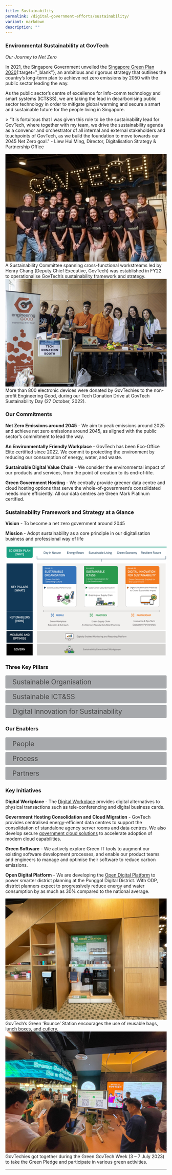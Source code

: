 ```yaml
---
title: Sustainability
permalink: /digital-government-efforts/sustainability/
variant: markdown
description: ""
---
```

### Environmental Sustainability at GovTech

*Our Journey to Net Zero*

In 2021, the Singapore Government unveiled the [Singapore Green Plan 2030](https://www.greenplan.gov.sg/){:target="_blank"}, an ambitious and rigorous strategy that outlines the country’s long-term plan to achieve net zero emissions by 2050 with the public sector leading the way. 

As the public sector’s centre of excellence for info-comm technology and smart systems (ICT&amp;SS), we are taking the lead in decarbonising public sector technology in order to mitigate global warming and secure a smart and sustainable future for the people living in Singapore.

&gt; “It is fortuitous that I was given this role to be the sustainability lead for GovTech, where together with my team, we drive the sustainability agenda as a convenor and orchestrator of all internal and external stakeholders and touchpoints of GovTech, as we build the foundation to move towards our 2045 Net Zero goal." - Liew Hui Ming, Director, Digitalisation Strategy &amp; Partnership Office

<div class="row">
	<div class="col is-6">
		<figure style="margin:0;">
			<img alt="GovTech Sustainability Committee" src="/images/Digital%20Gov%20Efforts/GovTech_Sustainability_Committee1.jpg">	
			<figcaption>A Sustainability Committee spanning cross-functional workstreams led by Henry Chang (Deputy Chief Executive, GovTech) was established in FY22 to operationalise GovTech’s sustainability framework and strategy.</figcaption>
		</figure>
	</div>
	<div class="col is-6">
		<figure style="margin:0;">
			<img alt="GovTech Sustainability Day 2022" src="/images/Digital%20Gov%20Efforts/GovTech_Sustainability_Day_2022.png">
			<figcaption>More than 800 electronic devices were donated by GovTechies to the non-profit Engineering Good, during our Tech Donation Drive at  GovTech Sustainability Day (27 October, 2022).</figcaption>
		</figure>
	</div>
</div>


### Our Commitments

**Net Zero Emissions around 2045** - We aim to peak emissions around 2025 and achieve net zero emissions around 2045, as aligned with the public sector’s commitment to lead the way.

**An Environmentally Friendly Workplace** - GovTech has been Eco-Office Elite certified since 2022. We commit to protecting the environment by reducing our consumption of energy, water, and waste.  

**Sustainable Digital Value Chain** - We consider the environmental impact of our products and services, from the point of creation to its end-of-life. 

**Green Government Hosting** - We centrally provide greener data centre and cloud hosting options that serve the whole-of-government’s  consolidated needs more efficiently. All our data centres are Green Mark Platinum certified.


### Sustainability Framework and Strategy at a Glance

**Vision** - To become a net zero government around 2045

**Mission** - Adopt sustainability as a core principle in our digitalisation business and professional way of life

![GovTech Sustainability Framework](/images/Digital%20Gov%20Efforts/GovTech_Sustainability_Framework1.jpg)

<style>

input {
	display: none;
}
label {
	display: block;
	padding: 8px 22px;
	margin: 0 0 5px 0;
	cursor: pointor;
	background: #a7a9ac;
	border-radius: 3px;
	color: #484848;
	transition: ease .5s;
	font-size: 1.5em;
}

label:hover {
	background: #B41E8E;
	color: #FFF;
}

.accordion-content {
	/* background: #a7a9ac; */
	padding: 10px 0px 30px 30px;
	/* border: 1px solid #484848; */
	margin: 0 0 1px 0;
	border-radius: 3px;
}

input + label + .accordion-content {
	display: none;
}

input:checked + label + .accordion-content {
	display: none;
}

input:checked + label + .accordion-content {
	display: block;
}

</style>
<!-- End of accordion -->

### Three Key Pillars

<div>
	<input id="title1" type="checkbox"><label for="title1">Sustainable Organisation</label>
	<div class="accordion-content">
		<p>We prioritise ethical practices and sustainable operations in every aspect of our operations, where we actively reduce, reuse, recycle and remove any unnecessary wastage.</p>
	</div>
	<input id="title2" type="checkbox"><label for="title2">Sustainable ICT&amp;SS</label>
	<div class="accordion-content">
		<p>We incorporate green practices and technologies into our hardware selection and software development approaches to provide more eco-conscious solutions.</p>
	</div>
	<input id="title3" type="checkbox"><label for="title3">Digital Innovation for Sustainability</label>
	<div class="accordion-content">
		<p>We empower the Singapore Government’s net zero journey with innovative digital solutions that make a positive impact on the environment.</p>
	</div>
</div>


### Our Enablers 

<div>
	<input id="title4" type="checkbox"><label for="title4">People</label>
	<div class="accordion-content">
		<p>Empowering all GovTech Leaders and GovTechies to drive eco-conscious practices across business lines, consuming fewer resources, and fostering a sustainable culture.</p>
	</div>
	<input id="title5" type="checkbox"><label for="title5">Process</label>
	<div class="accordion-content">
		<p>Embedding sustainable standards, processes, and tools within the software development lifecycle to achieve sustainability by design while ensuring high service reliability and performance.</p>
	</div>
	<input id="title6" type="checkbox"><label for="title6">Partners</label>
	<div class="accordion-content">
		<p>Engaging and collaborating with suppliers, industry peers, public officers, and citizens to drive the innovation and adoption of sustainable technology solutions and approaches.</p>
	</div>
</div>


### Key Initiatives 

**Digital Workplace** - The [Digital Workplace](https://www.tech.gov.sg/products-and-services/digital-workplace/) provides digital alternatives to physical transactions such as tele-conferencing and digital business cards.

**Government Hosting Consolidation and Cloud Migration** - GovTech provides centralised energy-efficient data centres to support the consolidation of standalone agency server rooms and data centres. We also develop secure [government cloud solutions](https://www.tech.gov.sg/capability-centre-gig) to accelerate adoption of modern cloud capabilities. 

**Green Software** - We actively explore Green IT tools to augment our existing software development processes, and enable our product teams and engineers to manage and optimise their software to reduce carbon emissions.  

**Open Digital Platform** - We are developing the [Open Digital Platform](https://www.tech.gov.sg/media/technews/building-an-operating-system-for-punggol-digital-district) to power smarter district planning at the Punggol Digital District. With ODP, district planners expect to progressively reduce energy and water consumption by as much as 30% compared to the national average. 


<div class="row">
	<div class="col is-6">
		<figure style="margin:0;">
			<img alt="GovTech Green Bounce Station" src="/images/Digital%20Gov%20Efforts/GovTech_Green_Bounce_Station.jpg">	
			<figcaption>GovTech’s Green ‘Bounce’ Station encourages the use of reusable bags, lunch boxes, and cutlery.</figcaption>
		</figure>
	</div>
	<div class="col is-6">
		<figure style="margin:0;">
			<img alt="Green GovTech Week 2023" src="/images/Digital%20Gov%20Efforts/Green_GovTech_Week_2023.jpg">
			<figcaption>GovTechies got together during the Green GovTech Week (3 – 7 July 2023) to take the Green Pledge and participate in various green activities.</figcaption>
		</figure>
	</div>
</div>

---
